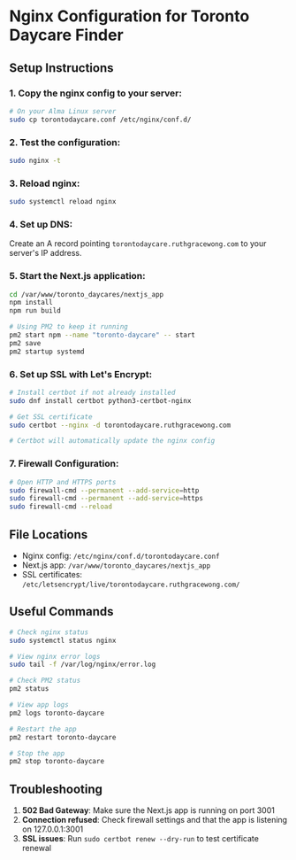 # Nginx Configuration for Toronto Daycare Finder

## Setup Instructions

### 1. Copy the nginx config to your server:
```bash
# On your Alma Linux server
sudo cp torontodaycare.conf /etc/nginx/conf.d/
```

### 2. Test the configuration:
```bash
sudo nginx -t
```

### 3. Reload nginx:
```bash
sudo systemctl reload nginx
```

### 4. Set up DNS:
Create an A record pointing `torontodaycare.ruthgracewong.com` to your server's IP address.

### 5. Start the Next.js application:
```bash
cd /var/www/toronto_daycares/nextjs_app
npm install
npm run build

# Using PM2 to keep it running
pm2 start npm --name "toronto-daycare" -- start
pm2 save
pm2 startup systemd
```

### 6. Set up SSL with Let's Encrypt:
```bash
# Install certbot if not already installed
sudo dnf install certbot python3-certbot-nginx

# Get SSL certificate
sudo certbot --nginx -d torontodaycare.ruthgracewong.com

# Certbot will automatically update the nginx config
```

### 7. Firewall Configuration:
```bash
# Open HTTP and HTTPS ports
sudo firewall-cmd --permanent --add-service=http
sudo firewall-cmd --permanent --add-service=https
sudo firewall-cmd --reload
```

## File Locations

- Nginx config: `/etc/nginx/conf.d/torontodaycare.conf`
- Next.js app: `/var/www/toronto_daycares/nextjs_app`
- SSL certificates: `/etc/letsencrypt/live/torontodaycare.ruthgracewong.com/`

## Useful Commands

```bash
# Check nginx status
sudo systemctl status nginx

# View nginx error logs
sudo tail -f /var/log/nginx/error.log

# Check PM2 status
pm2 status

# View app logs
pm2 logs toronto-daycare

# Restart the app
pm2 restart toronto-daycare

# Stop the app
pm2 stop toronto-daycare
```

## Troubleshooting

1. **502 Bad Gateway**: Make sure the Next.js app is running on port 3001
2. **Connection refused**: Check firewall settings and that the app is listening on 127.0.0.1:3001
3. **SSL issues**: Run `sudo certbot renew --dry-run` to test certificate renewal